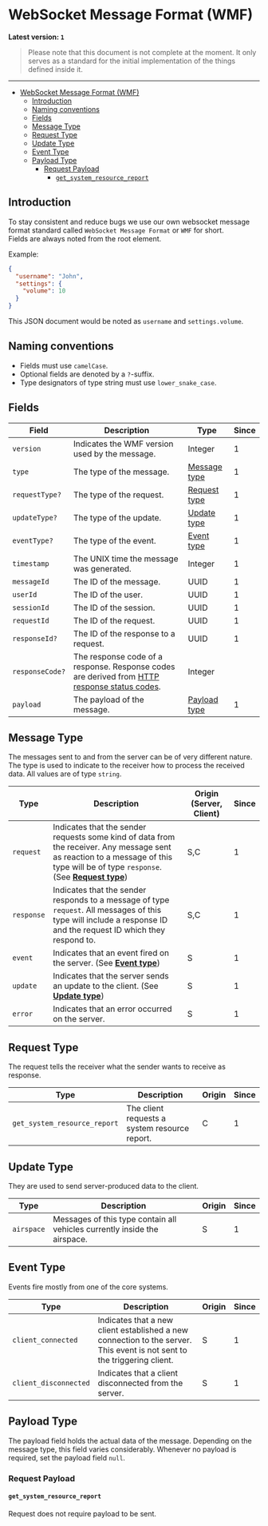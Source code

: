 # WebSocket Message Format (WMF)
**Latest version: `1`**

> Please note that this document is not complete at the moment. It only serves as a standard for the initial implementation of the things defined inside it.

---
<!-- TOC -->
* [WebSocket Message Format (WMF)](#websocket-message-format-wmf)
  * [Introduction](#introduction)
  * [Naming conventions](#naming-conventions)
  * [Fields](#fields)
  * [Message Type](#message-type)
  * [Request Type](#request-type)
  * [Update Type](#update-type)
  * [Event Type](#event-type)
  * [Payload Type](#payload-type)
    * [Request Payload](#request-payload)
      * [`get_system_resource_report`](#getsystemresourcereport)
<!-- TOC -->

## Introduction
To stay consistent and reduce bugs we use our own websocket message format standard called `WebSocket Message Format` or `WMF` for short.  
Fields are always noted from the root element.

Example:
```json
{
  "username": "John",
  "settings": {
    "volume": 10
  }
}
```
This JSON document would be noted as `username` and `settings.volume`.

## Naming conventions
- Fields must use `camelCase`.
- Optional fields are denoted by a `?`-suffix.
- Type designators of type string must use `lower_snake_case`. 

## Fields

| Field           | Description                                                                                                                                              | Type                          | Since |
|-----------------|----------------------------------------------------------------------------------------------------------------------------------------------------------|-------------------------------|-------|
| `version`       | Indicates the WMF version used by the message.                                                                                                           | Integer                       | 1     |
| `type`          | The type of the message.                                                                                                                                 | [Message type](#message-type) | 1     |
| `requestType?`  | The type of the request.                                                                                                                                 | [Request type](#request-type) | 1     |
| `updateType?`   | The type of the update.                                                                                                                                  | [Update type](#update-type)   | 1     |
| `eventType?`    | The type of the event.                                                                                                                                   | [Event type](#event-type)     | 1     |
| `timestamp`     | The UNIX time the message was generated.                                                                                                                 | Integer                       | 1     |    
| `messageId`     | The ID of the message.                                                                                                                                   | UUID                          | 1     |
| `userId`        | The ID of the user.                                                                                                                                      | UUID                          | 1     |
| `sessionId`     | The ID of the session.                                                                                                                                   | UUID                          | 1     |
| `requestId`     | The ID of the request.                                                                                                                                   | UUID                          | 1     |
| `responseId?`   | The ID of the response to a request.                                                                                                                     | UUID                          | 1     |
| `responseCode?` | The response code of a response. Response codes are derived from [HTTP response status codes](https://developer.mozilla.org/en-US/docs/Web/HTTP/Status). | Integer                       |       |
| `payload`       | The payload of the message.                                                                                                                              | [Payload type](#payload-type) | 1     |


## Message Type
The messages sent to and from the server can be of very different nature. The type is used to indicate to the receiver how to process the received data.
All values are of type `string`.

| Type       | Description                                                                                                                                                                                        | Origin (Server, Client) | Since |
|------------|----------------------------------------------------------------------------------------------------------------------------------------------------------------------------------------------------|-------------------------|-------|
| `request`  | Indicates that the sender requests some kind of data from the receiver. Any message sent as reaction to a message of this type will be of type `response`. (See [**Request type**](#request-type)) | S,C                     | 1     |
| `response` | Indicates that the sender responds to a message of type `request`. All messages of this type will include a response ID and the request ID which they respond to.                                  | S,C                     | 1     |
| `event`    | Indicates that an event fired on the server. (See [**Event type**](#event-type))                                                                                                                   | S                       | 1     |
| `update`   | Indicates that the server sends an update to the client. (See [**Update type**](#update-type))                                                                                                     | S                       | 1     |
| `error`    | Indicates that an error occurred on the server.                                                                                                                                                    | S                       | 1     |


## Request Type
The request tells the receiver what the sender wants to receive as response.

| Type                         | Description                                                     | Origin | Since |
|------------------------------|-----------------------------------------------------------------|--------|-------|
| `get_system_resource_report` | The client requests a system resource report.                   | C      | 1     |


## Update Type
They are used to send server-produced data to the client.

| Type       | Description                                                               | Origin | Since |
|------------|---------------------------------------------------------------------------|--------|-------|
| `airspace` | Messages of this type contain all vehicles currently inside the airspace. | S      | 1     |


## Event Type
Events fire mostly from one of the core systems.

| Type                  | Description                                                                                                              | Origin | Since |
|-----------------------|--------------------------------------------------------------------------------------------------------------------------|--------|-------|
| `client_connected`    | Indicates that a new client established a new connection to the server. This event is not sent to the triggering client. | S      | 1     |
| `client_disconnected` | Indicates that a client disconnected from the server.                                                                    | S      | 1     |


## Payload Type
The payload field holds the actual data of the message. Depending on the message type, this field varies considerably. Whenever no payload is required, set the payload field `null`.

### Request Payload
#### `get_system_resource_report`
Request does not require payload to be sent.
















